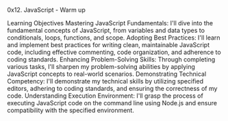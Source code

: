 0x12. JavaScript - Warm up

Learning Objectives
Mastering JavaScript Fundamentals: I'll dive into the fundamental concepts of JavaScript, from variables and data types to conditionals, loops, functions, and scope.
Adopting Best Practices: I'll learn and implement best practices for writing clean, maintainable JavaScript code, including effective commenting, code organization, and adherence to coding standards.
Enhancing Problem-Solving Skills: Through completing various tasks, I'll sharpen my problem-solving abilities by applying JavaScript concepts to real-world scenarios.
Demonstrating Technical Competency: I'll demonstrate my technical skills by utilizing specified editors, adhering to coding standards, and ensuring the correctness of my code.
Understanding Execution Environment: I'll grasp the process of executing JavaScript code on the command line using Node.js and ensure compatibility with the specified environment.

